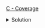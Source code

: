 [C - Coverage](https://atcoder.jp/contests/abc289/tasks/abc289_c)

<details><summary>Solution</summary>

![](../../../assets/abc289c.png)

</details>
